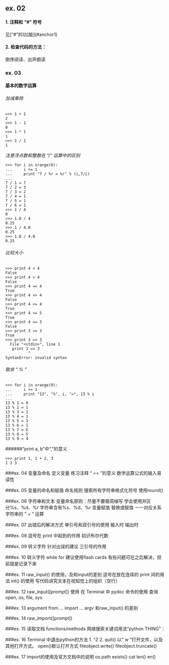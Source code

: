 ## ex. 02
#### 1. 注释和 “#” 符号  
见[“#”的功]能](#anchor1)

#### 2. 检查代码的方法：  
倒序阅读、出声朗读

### ex. 03 
#### 基本的数字运算
###### 加减乘除  
	
	>>> 1 + 1
	2
	>>> 1 - 1
	0
	>>> 1 * 1
	1
	>>> 1 / 1
	1
 *注意浮点数和整数在 “/” 运算中的区别*
 	
	>>> for i in xrange(6):
	...     i += 1
	...     print "7 / %r = %r" % (i,7/i)
	... 
	7 / 1 = 7
	7 / 2 = 3
	7 / 3 = 2
	7 / 4 = 1
	7 / 5 = 1
	7 / 6 = 1
	>>> 1 / 4
	0
	>>> 1.0 / 4
	0.25
	>>> 1 / 4.0
	0.25
	>>> 1.0 / 4.0
	0.25
	
	 
###### 比较大小
	>>> print 4 < 4
	False
	>>> print 4 > 4
	False
	>>> print 4 == 4
	True
	>>> print 4 <> 4
	False
	>>> print 4 <= 4
	True
	>>> print 4 <= 5
	True
	>>> print 4 <= 3
	False
	>>> print 3 >= 3
	True
	>>> print 3 => 3
	  File "<stdin>", line 1
	   print 3 => 3
	          ^
	SyntaxError: invalid syntax
###### 取余 “ % ”

	>>> for i in xrange(9):
	...     i += 1
	...     print "13", "%", i, "=", 13 % i
	... 
	13 % 1 = 0
	13 % 2 = 1
	13 % 3 = 1
	13 % 4 = 1
	13 % 5 = 3
	13 % 6 = 1
	13 % 7 = 6
	13 % 8 = 5
	13 % 9 = 4
######“print a, b”中“,”的意义
	
	>>> print 1, 1 + 2, 3
	1 3 3

###ex. 04
变量及命名
    定义变量
练习注释
“ == ”的意义
数学运算公式的输入易读性

###ex. 05
变量的命名和赋值
    命名规则
搜索所有字符串格式化符号
使用round()

###ex. 06
字符串和文本
    变量命名原则：尽量不要极简缩写
学会使用并区分%s、%d、%r
字符串含有%s、%d、%r
    变量赋值
    替换或赋值
    一一对应关系
字符串的 ” + ” 运算

###ex. 07 
出错后的解决方式
单引号和双引号的使用
    输入时
    输出时
    
###ex. 08
逗号在 print 中起到的作用
初识布尔代数

###ex. 09
转义字符
针对出误的建议
三引号的作用

###ex. 10
转义字符
while
for
建议使用flash cards
有些问题可在之后解决，但前提是记录下来

###ex. 11
raw_input() 的使用，及和input的差别
逗号在放在连续的 print 间的用法
int() 的使用
写代码讲究文本在视知觉上的组织（空行）

###ex. 12
raw_input([prompt]) 使用
在 Terminal 中 pydoc 命令的使用
    查询open, os, file, sys
    
###ex. 13
argument
from … import …
argv 和raw_input() 的差别

###ex. 14
raw_import([prompt])

###ex. 15 
读取文档
functions/methods
网络搜索关键词用法“python THING”：

###ex. 16 
Terminal 中退出python的方法
    1. ^Z
    2. quit()
以“ w ”打开文件，以及其他打开方式。
open()默认打开方式
fileobject.write()
fileobject.truncate()

###ex. 17
import的使用及官方文档中的说明
os.path exists()
cat 
len()
en()
